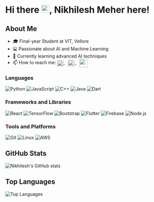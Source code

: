 # Hi there <img src="https://media.giphy.com/media/hvRJCLFzcasrR4ia7z/giphy.gif" width="25px">, Nikhilesh Meher here!

## About Me
- 🎓 Final-year Student at VIT, Vellore
- 💻 Passionate about AI and Machine Learning
- 🌱 Currently learning advanced AI techniques
- 📫 How to reach me:
  <a href="https://www.linkedin.com/in/nikhileshmeher/" style="margin-right: 10px;"> <img align="center" alt="Nikhilesh's Linkedin" width="20px" src="https://cdn1.iconfinder.com/data/icons/logotypes/32/circle-linkedin-512.png" />
  </a>
  <a href="https://www.instagram.com/nikhileshmeher24/" style="margin-right: 10px;"> <img align="center" width="22px" src="http://assets.stickpng.com/images/580b57fcd9996e24bc43c521.png" />
  </a>
  <a href="mailto:nikhileshmeher24@gmail.com"> <img align="center" width="27px" src="https://www.freepnglogos.com/uploads/logo-gmail-png/logo-gmail-png-contact-machine-learning-phd-student-reasoning-and-25.png" />
  </a>
  
### Languages
![Python](https://img.shields.io/badge/Python-3776AB?style=for-the-badge&logo=python&logoColor=white) ![JavaScript](https://img.shields.io/badge/JavaScript-F7DF1E?style=for-the-badge&logo=javascript&logoColor=black) ![C++](https://img.shields.io/badge/C++-00599C?style=for-the-badge&logo=cplusplus&logoColor=white) ![Java](https://img.shields.io/badge/Java-007396?style=for-the-badge&logo=java&logoColor=white) ![Dart](https://img.shields.io/badge/Dart-0175C2?style=for-the-badge&logo=dart&logoColor=white)

### Frameworks and Libraries
![React](https://img.shields.io/badge/React-20232A?style=for-the-badge&logo=react&logoColor=61DAFB) ![TensorFlow](https://img.shields.io/badge/TensorFlow-FF6F00?style=for-the-badge&logo=tensorflow&logoColor=white) ![Bootstrap](https://img.shields.io/badge/Bootstrap-563D7C?style=for-the-badge&logo=bootstrap&logoColor=white) ![Flutter](https://img.shields.io/badge/Flutter-02569B?style=for-the-badge&logo=flutter&logoColor=white) ![Firebase](https://img.shields.io/badge/Firebase-FFCA28?style=for-the-badge&logo=firebase&logoColor=black) ![Node.js](https://img.shields.io/badge/Node.js-339933?style=for-the-badge&logo=nodedotjs&logoColor=white)

### Tools and Platforms
![Git](https://img.shields.io/badge/Git-F05032?style=for-the-badge&logo=git&logoColor=white) ![Linux](https://img.shields.io/badge/Linux-FCC624?style=for-the-badge&logo=linux&logoColor=black) ![AWS](https://img.shields.io/badge/AWS-232F3E?style=for-the-badge&logo=amazonaws&logoColor=white)

## GitHub Stats
![Nikhilesh's GitHub stats](https://github-readme-stats.vercel.app/api?username=nikhileshmeher0204&show_icons=true&theme=radical)

## Top Languages
![Top Languages](https://github-readme-stats.vercel.app/api/top-langs/?username=nikhileshmeher0204&layout=compact&theme=radical)
